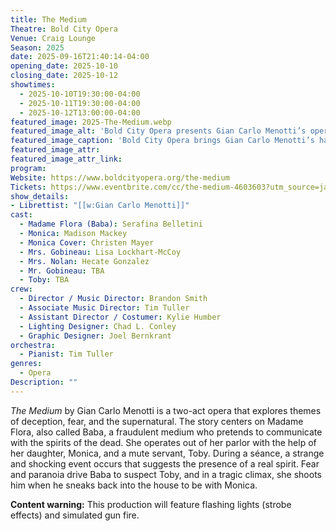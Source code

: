```yaml
---
title: The Medium
Theatre: Bold City Opera
Venue: Craig Lounge
Season: 2025
date: 2025-09-16T21:40:14-04:00
opening_date: 2025-10-10
closing_date: 2025-10-12
showtimes:
  - 2025-10-10T19:30:00-04:00
  - 2025-10-11T19:30:00-04:00
  - 2025-10-12T13:00:00-04:00
featured_image: 2025-The-Medium.webp
featured_image_alt: 'Bold City Opera presents Gian Carlo Menotti’s opera "The Medium"'
featured_image_caption: 'Bold City Opera brings Gian Carlo Menotti’s haunting opera "The Medium" to Jacksonville'
featured_image_attr: 
featured_image_attr_link: 
program:
Website: https://www.boldcityopera.org/the-medium
Tickets: https://www.eventbrite.com/cc/the-medium-4603603?utm_source=jaxplays&utm_medium=web&utm_campaign=tickets
show_details: 
- Librettist: "[[w:Gian Carlo Menotti]]"
cast:
  - Madame Flora (Baba): Serafina Belletini
  - Monica: Madison Mackey
  - Monica Cover: Christen Mayer
  - Mrs. Gobineau: Lisa Lockhart-McCoy
  - Mrs. Nolan: Hecate Gonzalez
  - Mr. Gobineau: TBA
  - Toby: TBA
crew:
  - Director / Music Director: Brandon Smith
  - Associate Music Director: Tim Tuller
  - Assistant Director / Costumer: Kylie Humber
  - Lighting Designer: Chad L. Conley
  - Graphic Designer: Joel Bernkrant
orchestra:
  - Pianist: Tim Tuller
genres: 
  - Opera
Description: ""
---
```

*The Medium* by Gian Carlo Menotti is a two-act opera that explores themes of deception, fear, and the supernatural. The story centers on Madame Flora, also called Baba, a fraudulent medium who pretends to communicate with the spirits of the dead. She operates out of her parlor with the help of her daughter, Monica, and a mute servant, Toby. During a séance, a strange and shocking event occurs that suggests the presence of a real spirit. Fear and paranoia drive Baba to suspect Toby, and in a tragic climax, she shoots him when he sneaks back into the house to be with Monica.

**Content warning:** This production will feature flashing lights (strobe effects) and simulated gun fire.